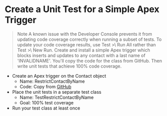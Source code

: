 # Create a Unit Test for a Simple Apex Trigger
> Note
> A known issue with the Developer Console prevents it from updating code coverage correctly when running a subset of tests. To update your code coverage results, use Test >\ Run All rather than Test >\ New Run.
Create and install a simple Apex trigger which blocks inserts and updates to any contact with a last name of 'INVALIDNAME'. You'll copy the code for the class from GitHub. Then write unit tests that achieve 100% code coverage.
- Create an Apex trigger on the Contact object
  - Name: RestrictContactByName
  - Code: Copy from [GitHub](https://github.com/developerforce/trailhead-code-samples/blob/master/RestrictContactByName.cls)
- Place the unit tests in a separate test class
  - Name: TestRestrictContactByName
  - Goal: 100% test coverage
- Run your test class at least once
